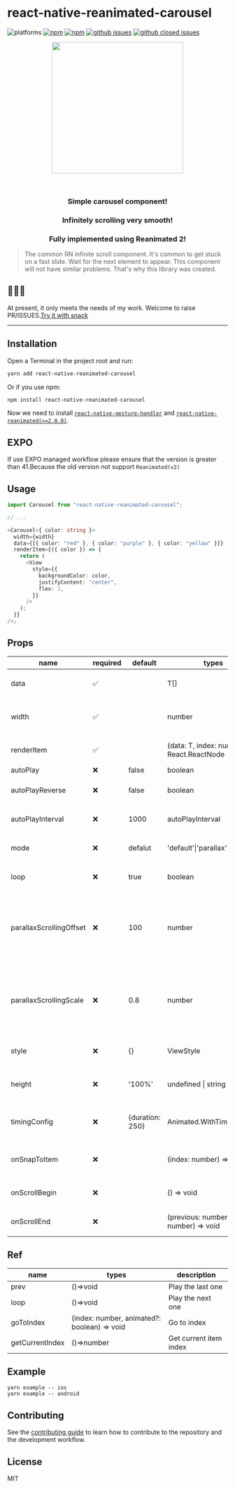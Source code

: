 # react-native-reanimated-carousel

![platforms](https://img.shields.io/badge/platforms-Android%20%7C%20iOS-brightgreen.svg?style=flat-square&colorB=191A17)
[![npm](https://img.shields.io/npm/v/react-native-reanimated-carousel.svg?style=flat-square)](https://www.npmjs.com/package/react-native-reanimated-carousel)
[![npm](https://img.shields.io/npm/dm/react-native-reanimated-carousel.svg?style=flat-square&colorB=007ec6)](https://www.npmjs.com/package/react-native-reanimated-carousel)
[![github issues](https://img.shields.io/github/issues/dohooo/react-native-reanimated-carousel.svg?style=flat-square)](https://github.com/dohooo/react-native-reanimated-carousel/issues)
[![github closed issues](https://img.shields.io/github/issues-closed/dohooo/react-native-reanimated-carousel.svg?style=flat-square&colorB=44cc11)](https://github.com/dohooo/react-native-reanimated-carousel/issues?q=is%3Aissue+is%3Aclosed)

<p align="center">
  <img width="300" src="./assets/example-01.gif">
</p>

<br/>

<h3 align="center">Simple carousel component!</h3>
<h3 align="center">Infinitely scrolling very smooth!</h3>
<h3 align="center">Fully implemented using Reanimated 2!</h3>

> The common RN infinite scroll component. It's common to get stuck on a fast slide. Wait for the next element to appear. This component will not have similar problems. That's why this library was created.

## 🎉🎉🎉

At present, it only meets the needs of my work. Welcome to raise PR/ISSUES.[Try it with snack](https://snack.expo.dev/@zhaodonghao586/simple-carousel)

---

## Installation

Open a Terminal in the project root and run:

```sh
yarn add react-native-reanimated-carousel
```

Or if you use npm:

```sh
npm install react-native-reanimated-carousel
```

Now we need to install [`react-native-gesture-handler`](https://github.com/kmagiera/react-native-gesture-handler) and [`react-native-reanimated(>=2.0.0)`](https://github.com/kmagiera/react-native-reanimated).

## EXPO

If use EXPO managed workflow please ensure that the version is greater than 41.Because the old version not support `Reanimated(v2)`

## Usage

```typescript
import Carousel from "react-native-reanimated-carousel";

// ...

<Carousel<{ color: string }>
  width={width}
  data={[{ color: "red" }, { color: "purple" }, { color: "yellow" }]}
  renderItem={({ color }) => {
    return (
      <View
        style={{
          backgroundColor: color,
          justifyContent: "center",
          flex: 1,
        }}
      />
    );
  }}
/>;
```

## Props

| name                    | required | default         | types                                       | description                                                                    |
| ----------------------- | -------- | --------------- | ------------------------------------------- | ------------------------------------------------------------------------------ |
| data                    | ✅       |                 | T[]                                         | Carousel items data set                                                        |
| width                   | ✅       |                 | number                                      | Specified carousel container width                                             |
| renderItem              | ✅       |                 | (data: T, index: number) => React.ReactNode | Render carousel item                                                           |
| autoPlay                | ❌       | false           | boolean                                     | Auto play                                                                      |
| autoPlayReverse         | ❌       | false           | boolean                                     | Auto play reverse playback                                                     |
| autoPlayInterval        | ❌       | 1000            | autoPlayInterval                            | Auto play playback interval                                                    |
| mode                    | ❌       | defalut         | 'default'\|'parallax'                       | Carousel Animated transitions                                                  |
| loop                    | ❌       | true            | boolean                                     | Carousel loop playback                                                         |
| parallaxScrollingOffset | ❌       | 100             | number                                      | When use 'default' Layout props,this prop can be control prev/next item offset |
| parallaxScrollingScale  | ❌       | 0.8             | number                                      | When use 'default' Layout props,this prop can be control prev/next item scale  |
| style                   | ❌       | {}              | ViewStyle                                   | Carousel container style                                                       |
| height                  | ❌       | '100%'          | undefined \| string \| number               | Specified carousel container height                                            |
| timingConfig            | ❌       | {duration: 250} | Animated.WithTimingConfig                   | Timing config of translation animated                                          |
| onSnapToItem            | ❌       |                 | (index: number) => void                     | Callback fired when navigating to an item                                      |
| onScrollBegin           | ❌       |                 | () => void                                  | Callback fired when scroll begin                                               |
| onScrollEnd             | ❌       |                 | (previous: number, current: number) => void                                  | Callback fired when scroll end                                                 |

## Ref

| name            | types                                       | description            |
| --------------- | ------------------------------------------- | ---------------------- |
| prev            | ()=>void                                    | Play the last one      |
| loop            | ()=>void                                    | Play the next one      |
| goToIndex       | (index: number, animated?: boolean) => void | Go to index            |
| getCurrentIndex | ()=>number                                  | Get current item index |

## Example

```shell
yarn example -- ios
yarn example -- android
```

## Contributing

See the [contributing guide](CONTRIBUTING.md) to learn how to contribute to the repository and the development workflow.

## License

MIT
